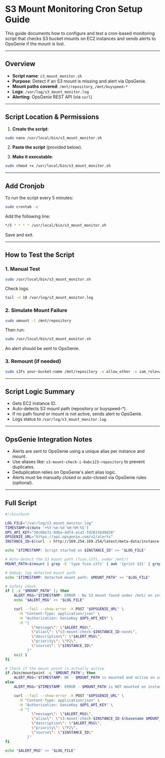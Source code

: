 # S3 Mount Monitoring Cron Setup Guide

This guide documents how to configure and test a cron-based monitoring script that checks S3 bucket mounts on EC2 instances and sends alerts to OpsGenie if the mount is lost.

---

## Overview

* **Script name**: `s3_mount_monitor.sh`
* **Purpose**: Detect if an S3 mount is missing and alert via OpsGenie.
* **Mount paths covered**: `/mnt/repository`, `/mnt/buyspeed-*`
* **Logs**: `/var/log/s3_mount_monitor.log`
* **Alerting**: OpsGenie REST API (via `curl`)

---

## Script Location & Permissions

1. **Create the script**:

```bash
sudo nano /usr/local/bin/s3_mount_monitor.sh
```

2. **Paste the script** (provided below).

3. **Make it executable**:

```bash
sudo chmod +x /usr/local/bin/s3_mount_monitor.sh
```

---

##  Add Cronjob

To run the script every 5 minutes:

```bash
sudo crontab -e
```

Add the following line:

```bash
*/5 * * * * /usr/local/bin/s3_mount_monitor.sh
```

Save and exit.

---

##  How to Test the Script

### 1. **Manual Test**

```bash
sudo /usr/local/bin/s3_mount_monitor.sh
```

Check logs:

```bash
tail -n 10 /var/log/s3_mount_monitor.log
```

### 2. **Simulate Mount Failure**

```bash
sudo umount -l /mnt/repository
```

Then run:

```bash
sudo /usr/local/bin/s3_mount_monitor.sh
```

An alert should be sent to OpsGenie.

### 3. **Remount** (if needed)

```bash
sudo s3fs your-bucket-name /mnt/repository -o allow_other -o iam_role=auto
```

---

## Script Logic Summary

* Gets EC2 instance ID.
* Auto-detects S3 mount path (repository or buyspeed-\*).
* If no path found or mount is not active, sends alert to OpsGenie.
* Logs status to `/var/log/s3_mount_monitor.log`.

---

## OpsGenie Integration Notes

* Alerts are sent to OpsGenie using a unique alias per instance and mount.
* Use aliases like: `s3-mount-check-i-0abc123-repository` to prevent duplicates.
* Deduplication relies on OpsGenie's alert alias logic.
* Alerts must be manually closed or auto-closed via OpsGenie rules (optional).

---

## Full Script

```bash
#!/bin/bash

LOG_FILE="/var/log/s3_mount_monitor.log"
TIMESTAMP=$(date '+%Y-%m-%d %H:%M:%S')
OPS_API_KEY="30c08e31-8dba-4df4-a1a1-fd28316d0d28"
OPSGENIE_URL="https://api.opsgenie.com/v2/alerts"
INSTANCE_ID=$(curl -s http://169.254.169.254/latest/meta-data/instance-id)

echo "$TIMESTAMP: Script started on $INSTANCE_ID" >> "$LOG_FILE"

# Auto-detect the S3 mount path (fuse.s3fs, under /mnt/)
MOUNT_PATH=$(mount | grep -E 'type fuse.s3fs' | awk '{print $3}' | grep -E '^/mnt/(repository|buyspeed-)' | head -n1)

# Debug: log detected mount path
echo "$TIMESTAMP: Detected mount path: $MOUNT_PATH" >> "$LOG_FILE"

# Safety check
if [ -z "$MOUNT_PATH" ]; then
    ALERT_MSG="$TIMESTAMP: ERROR - No S3 mount found under /mnt/ on instance $INSTANCE_ID!"
    echo "$ALERT_MSG" >> "$LOG_FILE"

    curl --fail --show-error -X POST "$OPSGENIE_URL" \
      -H "Content-Type: application/json" \
      -H "Authorization: GenieKey $OPS_API_KEY" \
      -d "{
            \"message\": \"$ALERT_MSG\",
            \"alias\": \"s3-mount-check-$INSTANCE_ID-none\",
            \"description\": \"$ALERT_MSG\",
            \"priority\": \"P2\",
            \"source\": \"$INSTANCE_ID\"
          }"
    exit 1
fi

# Check if the mount point is actually active
if /bin/mountpoint -q "$MOUNT_PATH"; then
    ALERT_MSG="$TIMESTAMP: OK - $MOUNT_PATH is mounted and active on instance $INSTANCE_ID."
else
    ALERT_MSG="$TIMESTAMP: ERROR - $MOUNT_PATH is NOT mounted on instance $INSTANCE_ID!"

    curl --fail --show-error -X POST "$OPSGENIE_URL" \
      -H "Content-Type: application/json" \
      -H "Authorization: GenieKey $OPS_API_KEY" \
      -d "{
            \"message\": \"$ALERT_MSG\",
            \"alias\": \"s3-mount-check-$INSTANCE_ID-$(basename $MOUNT_PATH)\",
            \"description\": \"$ALERT_MSG\",
            \"priority\": \"P2\",
            \"source\": \"$INSTANCE_ID\"
          }"
fi

echo "$ALERT_MSG" >> "$LOG_FILE"

```
